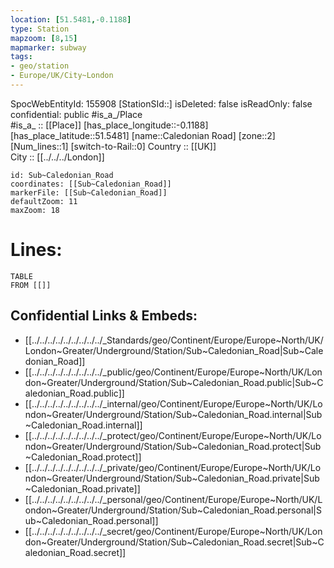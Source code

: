 ```yaml
---
location: [51.5481,-0.1188] 
type: Station 
mapzoom: [8,15] 
mapmarker: subway 
tags:
- geo/station
- Europe/UK/City~London
---
```

SpocWebEntityId: 155908
[StationSId::] 
isDeleted: false
isReadOnly: false
confidential: public
#is_a_/Place  
#is_a_ :: [[Place]] 
[has_place_longitude::-0.1188] 
[has_place_latitude::51.5481] 
[name::Caledonian Road] 
[zone::2] 
[Num_lines::1] 
[switch-to-Rail::0] 
Country :: [[UK]]  
City :: [[../../../London]]  


```leaflet
id: Sub~Caledonian_Road
coordinates: [[Sub~Caledonian_Road]] 
markerFile: [[Sub~Caledonian_Road]] 
defaultZoom: 11 
maxZoom: 18
```


# Lines: 
```dataview
TABLE 
FROM [[]] 
```

## Confidential Links & Embeds: 
- [[../../../../../../../../../_Standards/geo/Continent/Europe/Europe~North/UK/London~Greater/Underground/Station/Sub~Caledonian_Road|Sub~Caledonian_Road]] 
- [[../../../../../../../../../_public/geo/Continent/Europe/Europe~North/UK/London~Greater/Underground/Station/Sub~Caledonian_Road.public|Sub~Caledonian_Road.public]] 
- [[../../../../../../../../../_internal/geo/Continent/Europe/Europe~North/UK/London~Greater/Underground/Station/Sub~Caledonian_Road.internal|Sub~Caledonian_Road.internal]] 
- [[../../../../../../../../../_protect/geo/Continent/Europe/Europe~North/UK/London~Greater/Underground/Station/Sub~Caledonian_Road.protect|Sub~Caledonian_Road.protect]] 
- [[../../../../../../../../../_private/geo/Continent/Europe/Europe~North/UK/London~Greater/Underground/Station/Sub~Caledonian_Road.private|Sub~Caledonian_Road.private]] 
- [[../../../../../../../../../_personal/geo/Continent/Europe/Europe~North/UK/London~Greater/Underground/Station/Sub~Caledonian_Road.personal|Sub~Caledonian_Road.personal]] 
- [[../../../../../../../../../_secret/geo/Continent/Europe/Europe~North/UK/London~Greater/Underground/Station/Sub~Caledonian_Road.secret|Sub~Caledonian_Road.secret]] 
